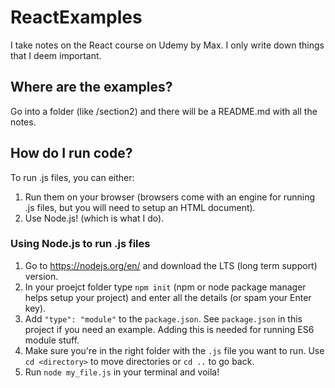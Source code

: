 # ReactExamples

I take notes on the React course on Udemy by Max. I only write down things that I deem important.

## Where are the examples?

Go into a folder (like /section2) and there will be a README.md with all the notes.

## How do I run code?

To run .js files, you can either:

1.  Run them on your browser (browsers come with an engine for running .js files, but you will need to setup an HTML document).
2.  Use Node.js! (which is what I do).

### Using Node.js to run .js files
1. Go to https://nodejs.org/en/ and download the LTS (long term support) version.
2. In your proejct folder type `npm init` (npm or node package manager helps setup your project) and enter all the details (or spam your Enter key).
3. Add `"type": "module"` to the `package.json`. See `package.json` in this project if you need an example. Adding this is needed for running ES6 module stuff.
4. Make sure you're in the right folder with the `.js` file you want to run. Use `cd <directory>` to move directories or `cd ..` to go back.
5. Run `node my_file.js` in your terminal and voila! 
